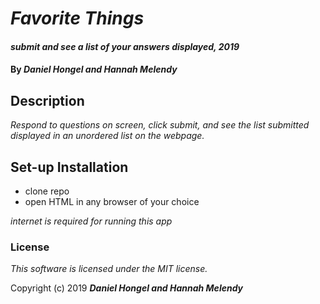 # _Favorite Things_

#### _submit and see a list of your answers displayed, 2019_

#### By _**Daniel Hongel and Hannah Melendy**_

## Description

_Respond to questions on screen, click submit, and see the list submitted displayed in an unordered list on the webpage._

## Set-up Installation

* clone repo
* open HTML in any browser of your choice

_internet is required for running this app_

### License

_This software is licensed under the MIT license._

Copyright (c) 2019 **_Daniel Hongel and Hannah Melendy_**
